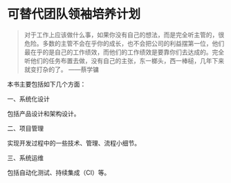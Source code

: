 # 可替代团队领袖培养计划

> 对于工作上应该做什么事，如果你没有自己的想法，而是完全听主管的，很危险。多数的主管不会在乎你的成长，也不会把公司的利益摆第一位，他们最在乎的是自己的工作绩效，而他们的工作绩效是要靠你们去达成的。完全听他们的任务布置去做，没有自己的主张，东一榔头，西一棒槌，几年下来就变打杂的了。
> ——蔡学镛

本书主要包括如下几个方面：

一、系统化设计

包括产品设计和架构设计。

二、项目管理

实现开发过程中的一些技术、管理、流程小细节。

三、系统运维

包括自动化测试、持续集成（CI）等。

